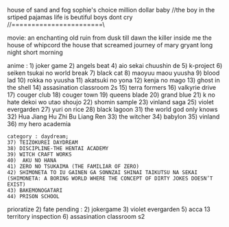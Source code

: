 house of sand and fog
sophie's choice
million dollar baby
//the boy in the srtiped pajamas
life is beutiful
boys dont cry
//=======================\\

movie:
an enchanting old ruin
from dusk till dawn
the killer inside me
the house of whipcord
the house that screamed
journey of mary gryant
long night short morning

anime : 
	1) joker game 
	2) angels beat
	4) aio sekai chuushin de
	5) k-project
	6) seiken tsukai no world break
	7) black cat
	8) maoyuu maou yuusha
	9) blood lad
	10) rokka no yuusha
	11) akatsuki no yona
	12) kenja no mago
	13) ghost in the shell 
	14) assasination classroom 2s 
	15) terra formers 
	16) valkyrie drive
	17) couger club
	18) couger town
	19) queens blade
	20) grand blue
	21) k no hate dekoi wo utao shoujo
	22) shomin sample
	23) vinland saga
	25) violet evergarden
	27) yuri on rice
	28) black lagoon
	31) the world god only knows
	32) Hua Jiang Hu Zhi Bu Liang Ren 
	33) the witcher
	34) babylon
	35) vinland 
	36) my hero academia
	
	category : daydream;
	37) TEIZOKUREI DAYDREAM
	38) DISCIPLINE-THE HENTAI ACADEMY 
	39) WITCH CRAFT WORKS
	40)  AKU NO HANA
	41) ZERO NO TSUKAIMA (THE FAMILIAR OF ZERO)
	42) SHIMONETA TO IU GAINEN GA SONNZAI SHINAI TAIKUTSU NA SEKAI (SHIMONETA: A BORING WORLD WHERE THE CONCEPT OF DIRTY JOKES DOESN’T EXIST)
	43) BAKEMONOGATARI
	44) PRISON SCHOOL
	
prioratize
	2) fate
pending :
	2) jokergame
	3) violet evergarden
	5) acca 13 territory inspection
	6) assasination classroom s2